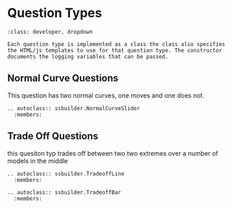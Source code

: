 # Question Types 

```{admonition} Question Implementation
:class: developer, dropdown

Each question type is implemented as a class the class also specifies the HTML/js templates to use for that question type. The constructor documents the logging variables that can be passed. 
```




## Normal Curve Questions

This question has two normal curves, one moves and one does not. 

```{eval-rst}
.. autoclass:: ssbuilder.NormalCurveSlider
  :members:
```




## Trade Off Questions

this quesiton typ trades off between two two extremes over a number of models in the middle

<!-- example comment -->


```{eval-rst}
.. autoclass:: ssbuilder.TradeoffLine
  :members:
```

```{eval-rst}
.. autoclass:: ssbuilder.TradeoffBar
  :members:
```

## 

